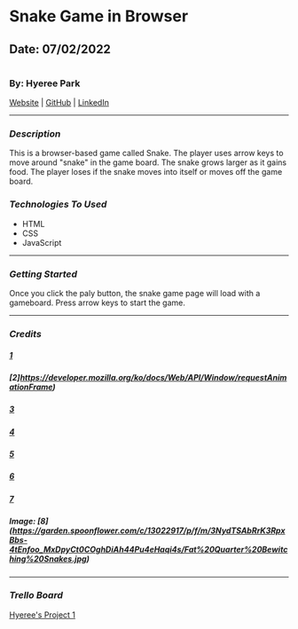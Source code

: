 # Snake Game in Browser

## Date: 07/02/2022

#

### By: Hyeree Park

[Website](http://www.duckduckgo.com) | [GitHub](https://github.com/Hp2240) | [LinkedIn](https://www.linkedin.com/in/hyeree-park94/)

---

### **_Description_**

This is a browser-based game called Snake. The player uses arrow keys to move around "snake" in the game board. The snake grows larger as it gains food. The player loses if the snake moves into itself or moves off the game board.

### **_Technologies To Used_**

- HTML
- CSS
- JavaScript

---

### **_Getting Started_**

Once you click the paly button, the snake game page will load with a gameboard. Press arrow keys to start the game.

---

### **_Credits_**

##### [1](https://www.youtube.com/watch?v=QTcIXok9wNY)

##### [2]https://developer.mozilla.org/ko/docs/Web/API/Window/requestAnimationFrame)

##### [3](https://www.freecodecamp.org/news/how-to-build-a-snake-game-in-javascript/)

##### [4](https://css-tricks.com/how-to-create-neon-text-with-css/)

##### [5](https://www.educative.io/blog/javascript-snake-game-tutorial)

##### [6](https://garden.spoonflower.com/c/13022917/p/f/m/)

##### [7](https://www.w3schools.com/css/css_tooltip.asp)

##### Image: [8] (https://garden.spoonflower.com/c/13022917/p/f/m/3NydTSAbRrK3RpxBbs-4tEnfoo_MxDpyCt0COghDiAh44Pu4eHaqi4s/Fat%20Quarter%20Bewitching%20Snakes.jpg)

---

### **_Trello Board_**

[Hyeree's Project 1](https://trello.com/b/k0RiE7y4/hyerees-project-1)
